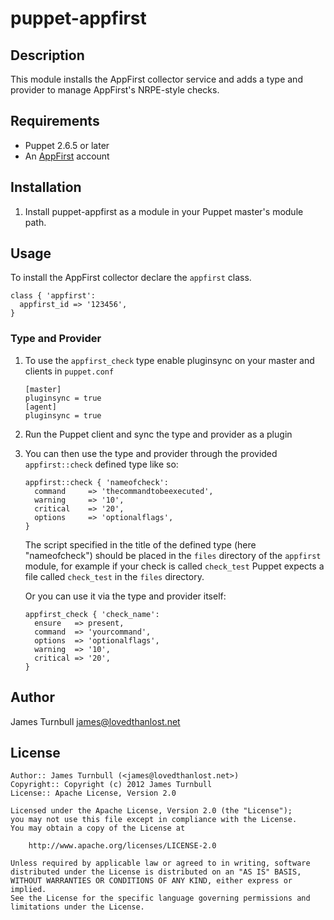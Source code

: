 # puppet-appfirst

## Description

This module installs the AppFirst collector service and adds a type and
provider to manage AppFirst's NRPE-style checks.

## Requirements

* Puppet 2.6.5 or later
* An [AppFirst](https://wwws.appfirst.com/) account

## Installation

1.  Install puppet-appfirst as a module in your Puppet master's module
    path.

## Usage

To install the AppFirst collector declare the `appfirst` class.

    class { 'appfirst':
      appfirst_id => '123456',
    }

### Type and Provider

1.  To use the `appfirst_check` type enable pluginsync
    on your master and clients in `puppet.conf`

        [master]
        pluginsync = true
        [agent]
        pluginsync = true

2.  Run the Puppet client and sync the type and provider as a plugin

3.  You can then use the type and provider through the provided `appfirst::check` defined type like so:

        appfirst::check { 'nameofcheck':
          command     => 'thecommandtobeexecuted',
          warning     => '10',
          critical    => '20',
          options     => 'optionalflags',
        }

    The script specified in the title of the defined type (here "nameofcheck") should be placed in the `files` directory
    of the `appfirst` module, for example if your check is called `check_test` Puppet expects a file called `check_test` in the `files` directory.  

    Or you can use it via the type and provider itself:

        appfirst_check { 'check_name':
          ensure   => present,
          command  => 'yourcommand',
          options  => 'optionalflags',
          warning  => '10',
          critical => '20',
        }

Author
------

James Turnbull <james@lovedthanlost.net>

License
-------

    Author:: James Turnbull (<james@lovedthanlost.net>)
    Copyright:: Copyright (c) 2012 James Turnbull
    License:: Apache License, Version 2.0

    Licensed under the Apache License, Version 2.0 (the "License");
    you may not use this file except in compliance with the License.
    You may obtain a copy of the License at

        http://www.apache.org/licenses/LICENSE-2.0

    Unless required by applicable law or agreed to in writing, software
    distributed under the License is distributed on an "AS IS" BASIS,
    WITHOUT WARRANTIES OR CONDITIONS OF ANY KIND, either express or implied.
    See the License for the specific language governing permissions and
    limitations under the License.
